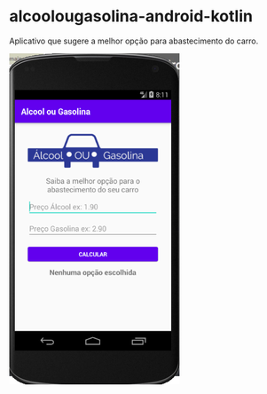 # alcoolougasolina-android-kotlin
 Aplicativo que sugere a melhor opção para abastecimento do carro.
 
![](https://github.com/davif10/Imagens/blob/main/Alcool%20ou%20Gasolina/alcoolougasolina.PNG)
